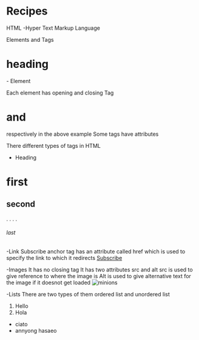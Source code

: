 # Recipes


HTML -Hyper Text Markup Language


Elements and Tags

<h1>heading</h1>  -  Element

Each element has opening and closing Tag <h1> and </h1> respectively in the above example
Some tags have attributes

There different types of tags in HTML

- Heading
 <h1>first</h1>
 <h2>second</h2>
 .
 .
 .
 .
 <h6>last</h6>

 -Link
 <a>Subscribe</a>
 anchor tag has an attribute called href which is used to specify the link to which it redirects
 <a href="www.google.com">Subscribe</a>

 -Images
 It has no closing tag
 It has two attributes src and alt
 src is used to give reference to where the image is
 Alt is used to give alternative text for the image if it doesnot get loaded
 <img src="minions" alt="minions">

 -Lists
 There are two types of them ordered list and unordered list
 <ol>
  <li>Hello</li>
  <li>Hola</li>
 </ol>
 <ul>
   <li>ciato</li>
   <li>annyong hasaeo</li>
 </ul>